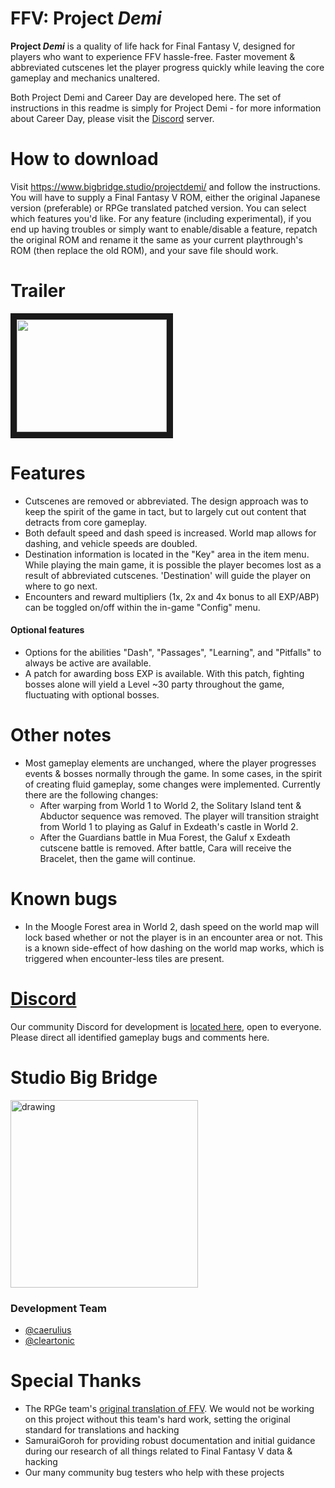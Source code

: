 # FFV: Project *Demi*

**Project *Demi*** is a quality of life hack for Final Fantasy V, designed for players who want to experience FFV hassle-free. Faster movement & abbreviated cutscenes let the player progress quickly while leaving the core gameplay and mechanics unaltered.

Both Project Demi and Career Day are developed here. The set of instructions in this readme is simply for Project Demi - for more information about Career Day, please visit the [Discord](https://discord.gg/6Yw6HbK) server. 

# How to download
Visit https://www.bigbridge.studio/projectdemi/ and follow the instructions. You will have to supply a Final Fantasy V ROM, either the original Japanese version (preferable) or RPGe translated patched version. You can select which features you'd like. For any feature (including experimental), if you end up having troubles or simply want to enable/disable a feature, repatch the original ROM and rename it the same as your current playthrough's ROM (then replace the old ROM), and your save file should work. 

# Trailer
<a href="http://www.youtube.com/watch?feature=player_embedded&v=Cw4XK67PteI
" target="_blank"><img src="http://img.youtube.com/vi/Cw4XK67PteI/0.jpg" 
alt="" width="240" height="180" border="10" /></a>

#  Features
- Cutscenes are removed or abbreviated. The design approach was to keep the spirit of the game in tact, but to largely cut out content that detracts from core gameplay.
- Both default speed and dash speed is increased. World map allows for dashing, and vehicle speeds are doubled.
- Destination information is located in the "Key" area in the item menu. While playing the main game, it is possible the player becomes lost as a result of abbreviated cutscenes. 'Destination' will guide the player on where to go next. 
- Encounters and reward multipliers (1x, 2x and 4x bonus to all EXP/ABP) can be toggled on/off within the in-game "Config" menu. 

#### Optional features
- Options for the abilities "Dash", "Passages", "Learning", and "Pitfalls" to always be active are available. 
- A patch for awarding boss EXP is available. With this patch, fighting bosses alone will yield a Level ~30 party throughout the game, fluctuating with optional bosses. 


# Other notes
- Most gameplay elements are unchanged, where the player progresses events & bosses normally through the game. In some cases, in the spirit of creating fluid gameplay, some changes were implemented. Currently there are the following changes:
  - After warping from World 1 to World 2, the Solitary Island tent & Abductor sequence was removed. The player will transition straight from World 1 to playing as Galuf in Exdeath's castle in World 2. 
  - After the Guardians battle in Mua Forest, the Galuf x Exdeath cutscene battle is removed. After battle, Cara will receive the Bracelet, then the game will continue. 
  
# Known bugs
- In the Moogle Forest area in World 2, dash speed on the world map will lock based whether or not the player is in an encounter area or not. This is a known side-effect of how dashing on the world map works, which is triggered when encounter-less tiles are present. 
  
# [Discord](https://discord.gg/6Yw6HbK)
Our community Discord for development is [located here](https://discord.gg/6Yw6HbK), open to everyone. Please direct all identified gameplay bugs and comments here. 

# Studio Big Bridge
<img src="https://i.imgur.com/crHvpA8.png" alt="drawing" width="300">

### Development Team
- [@caerulius](https://twitter.com/caerulius) 
- [@cleartonic](https://twitter.com/cleartonic)

# Special Thanks
- The RPGe team's [original translation of FFV](http://www.romhacking.net/translations/353/). We would not be working on this project without this team's hard work, setting the original standard for translations and hacking
- SamuraiGoroh for providing robust documentation and initial guidance during our research of all things related to Final Fantasy V data & hacking
- Our many community bug testers who help with these projects